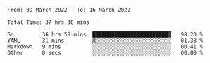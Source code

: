<!--START_SECTION:waka-->

```text
From: 09 March 2022 - To: 16 March 2022

Total Time: 37 hrs 38 mins

Go         36 hrs 58 mins  ████████████████████████▓   98.20 %
YAML       31 mins         ▒░░░░░░░░░░░░░░░░░░░░░░░░   01.38 %
Markdown   9 mins          ░░░░░░░░░░░░░░░░░░░░░░░░░   00.41 %
Other      0 secs          ░░░░░░░░░░░░░░░░░░░░░░░░░   00.00 %
```

<!--END_SECTION:waka-->